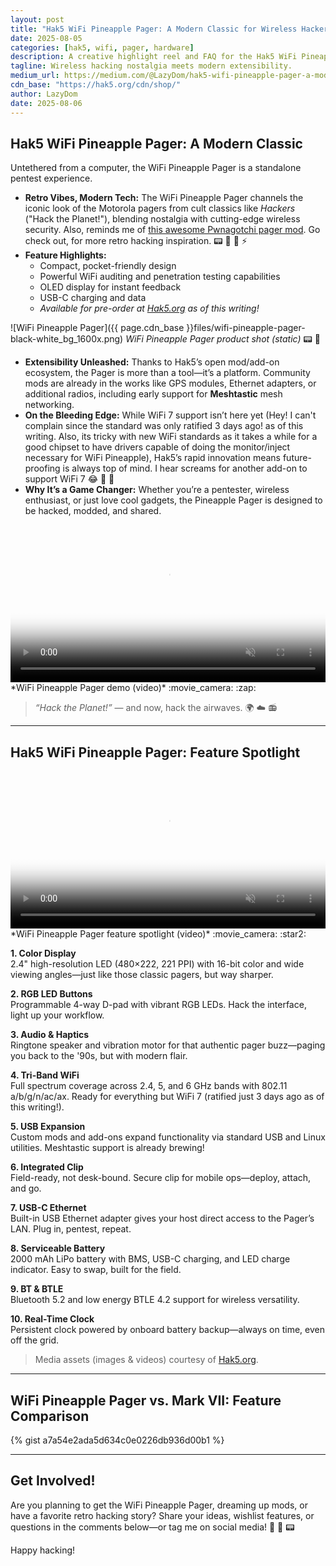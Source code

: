 ```yaml
---
layout: post
title: "Hak5 WiFi Pineapple Pager: A Modern Classic for Wireless Hackers"
date: 2025-08-05
categories: [hak5, wifi, pager, hardware]
description: A creative highlight reel and FAQ for the Hak5 WiFi Pineapple Pager, blending retro vibes, extensibility, and modern wireless pentesting features.
tagline: Wireless hacking nostalgia meets modern extensibility.
medium_url: https://medium.com/@LazyDom/hak5-wifi-pineapple-pager-a-modern-classic-00d5252819f5
cdn_base: "https://hak5.org/cdn/shop/"
author: LazyDom
date: 2025-08-06
---
```


## Hak5 WiFi Pineapple Pager: A Modern Classic

Untethered from a computer, the WiFi Pineapple Pager is a standalone pentest experience.

- **Retro Vibes, Modern Tech:** The WiFi Pineapple Pager channels the iconic look of the Motorola pagers from cult classics like _Hackers_ ("Hack the Planet!"), blending nostalgia with cutting-edge wireless security. Also, reminds me of [this awesome Pwnagotchi pager mod](https://cyberspacemanmike.com/2024/04/17/hackers-pwnagotchi-pager-case-on-talking-sasquatch/). Go check out, for more retro hacking inspiration. :pager: :satellite: :pineapple: :zap:
- **Feature Highlights:**
  - Compact, pocket-friendly design
  - Powerful WiFi auditing and penetration testing capabilities
  - OLED display for instant feedback
  - USB-C charging and data
  - _Available for pre-order at [Hak5.org](https://hak5.org/) as of this writing!_
<!--more-->
![WiFi Pineapple Pager]({{ page.cdn_base }}files/wifi-pineapple-pager-black-white_bg_1600x.png)
*WiFi Pineapple Pager product shot (static)* :pager: :pineapple:

- **Extensibility Unleashed:** Thanks to Hak5’s open mod/add-on ecosystem, the Pager is more than a tool—it’s a platform. Community mods are already in the works like GPS modules, Ethernet adapters, or additional radios, including early support for **Meshtastic** mesh networking.
- **On the Bleeding Edge:** While WiFi 7 support isn’t here yet (Hey! I can't complain since the standard was only ratified 3 days ago! as of this writing. Also, its tricky with new WiFi standards as it takes a while for a good chipset to have drivers capable of doing the monitor/inject necessary for WiFi Pineapple), Hak5’s rapid innovation means future-proofing is always top of mind. I hear screams for another add-on to support WiFi 7 :joy: :rocket: :signal_strength:
- **Why It’s a Game Changer:** Whether you’re a pentester, wireless enthusiast, or just love cool gadgets, the Pineapple Pager is designed to be hacked, modded, and shared.

<video controls width="100%" poster="{{ page.cdn_base }}files/wifi-pineapple-pager-black-white_bg_1600x.png" autoplay muted>
  <source src="{{ page.cdn_base }}videos/c/vp/8051d11567b24ef69bf5fe73b35d0f90/8051d11567b24ef69bf5fe73b35d0f90.HD-1080p-7.2Mbps-51551256.mp4" type="video/mp4">
  Your browser does not support the video tag.
</video>
*WiFi Pineapple Pager demo (video)* :movie_camera: :zap:

> _“Hack the Planet!”_ — and now, hack the airwaves. :earth_africa: :cloud: :radio:

---

## Hak5 WiFi Pineapple Pager: Feature Spotlight

<video controls width="100%" poster="{{ page.cdn_base }}files/wifi-pineapple-pager-black-white_bg_1600x.png" autoplay muted>
  <source src="{{ page.cdn_base }}videos/c/vp/17320ef9d92a454ba34ee1f14415f987/17320ef9d92a454ba34ee1f14415f987.HD-1080p-7.2Mbps-53988370.mp4" type="video/mp4">
  Your browser does not support the video tag.
</video>
*WiFi Pineapple Pager feature spotlight (video)* :movie_camera: :star2:

**1. Color Display**  
2.4" high-resolution LED (480×222, 221 PPI) with 16-bit color and wide viewing angles—just like those classic pagers, but way sharper.

**2. RGB LED Buttons**  
Programmable 4-way D-pad with vibrant RGB LEDs. Hack the interface, light up your workflow.

**3. Audio & Haptics**  
Ringtone speaker and vibration motor for that authentic pager buzz—paging you back to the '90s, but with modern flair.

**4. Tri-Band WiFi**  
Full spectrum coverage across 2.4, 5, and 6 GHz bands with 802.11 a/b/g/n/ac/ax. Ready for everything but WiFi 7 (ratified just 3 days ago as of this writing!).

**5. USB Expansion**  
Custom mods and add-ons expand functionality via standard USB and Linux utilities. Meshtastic support is already brewing!

**6. Integrated Clip**  
Field-ready, not desk-bound. Secure clip for mobile ops—deploy, attach, and go.

**7. USB-C Ethernet**  
Built-in USB Ethernet adapter gives your host direct access to the Pager’s LAN. Plug in, pentest, repeat.

**8. Serviceable Battery**  
2000 mAh LiPo battery with BMS, USB-C charging, and LED charge indicator. Easy to swap, built for the field.

**9. BT & BTLE**  
Bluetooth 5.2 and low energy BTLE 4.2 support for wireless versatility.

**10. Real-Time Clock**  
Persistent clock powered by onboard battery backup—always on time, even off the grid.

> Media assets (images & videos) courtesy of [Hak5.org](https://hak5.org/).

---

## WiFi Pineapple Pager vs. Mark VII: Feature Comparison

{% gist a7a54e2ada5d634c0e0226db936d00b1 %}

---

## Get Involved!

Are you planning to get the WiFi Pineapple Pager, dreaming up mods, or have a favorite retro hacking story? Share your ideas, wishlist features, or questions in the comments below—or tag me on social media! :speech_balloon: :rocket: :pager:

Happy hacking!
